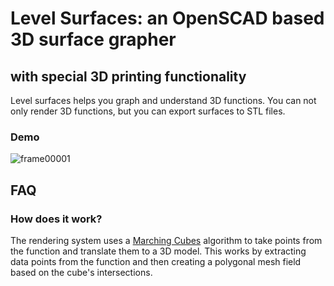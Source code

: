 # Level Surfaces: an OpenSCAD based 3D surface grapher
## with special 3D printing functionality

Level surfaces helps you graph and understand 3D functions. You can not only render 3D functions, but you can export surfaces to STL files. 

### Demo
![frame00001](https://user-images.githubusercontent.com/31556469/65884286-6f409080-e34d-11e9-9bd7-165b5f9274c7.png)


## FAQ


### How does it work?

The rendering system uses a  [Marching Cubes](https://en.wikipedia.org/wiki/Marching_cubes) algorithm to take points from the function and translate them to a 3D model. This works by extracting data points from the function and then creating a polygonal mesh field based on the cube's intersections.
